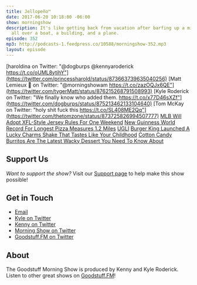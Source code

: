 ```yaml
---
title: Jellopeño™
date: 2017-06-20 10:18:00 -06:00
show: morningshow
description: It's like getting back from vacation after barfing up a mile-long pizza
  all over a boat, a building, and a plane.
episode: 352
mp3: http://podcasts-1.feedpress.co/10588/morningshow-352.mp3
layout: episode
---
```


[haroldina on Twitter: "@dogburps @kennyaroderick https://t.co/oUML8ytihY"](https://twitter.com/princessharold/status/873663739635040256)
[Matt Lemieux 📎 on Twitter: "@morningshowam https://t.co/zazOQJx6QE"](https://twitter.com/tygerMatt/status/876215268791508993)
[Kyle Roderick on Twitter: "We finally know who added them. https://t.co/x77D46sXZf"](https://twitter.com/dogburps/status/875213462133104640)
[Tom McKay on Twitter: "holy shit fuck this https://t.co/SL408ME2Qq"](https://twitter.com/thetomzone/status/873725826994507777)
[MLB Will Adopt XFL-Style Jersey Rules For One Weekend](http://deadspin.com/mlb-will-adopt-xfl-style-jersey-rules-for-one-weekend-1796130861)
[New Guinness World Record For Longest Pizza Measures 1.2 Miles](https://www.foodbeast.com/news/world-record-pizza-2017/)
[UGLI](http://ugli.com/about_us.html)
[Burger King Launched A Lucky Charms Shake That Tastes Like Your Childhood](https://www.foodbeast.com/news/bk-lucky-charms-shake/)
[Cotton Candy Burritos Are The Latest Wacky Dessert You Need To Know About](https://www.foodbeast.com/news/cotton-candy-burritos/)

## Support Us
*Want to support the show?* Visit our [Support page](https://goodstuff.fm/support) to help make this show possible!

## Get in Touch
* [Email](mailto:kyle@goodstuff.fm)
* [Kyle on Twitter](http://twitter.com/dogburps)
* [Kenny on Twitter](http://twitter.com/pizzarobotics)
* [Morning Show on Twitter](http://twitter.com/morningshowam)
* [Goodstuff.FM on Twitter](http://twitter.com/goodstufffm)

## About
The Goodstuff Morning Show is produced by Kenny and Kyle Roderick. Listen to other great shows on [Goodstuff.FM](http://goodstuff.fm/shows)!